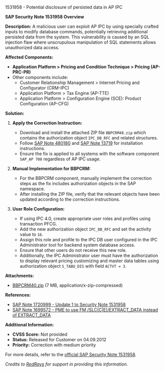 1531958 - Potential disclosure of persisted data in AP IPC

**SAP Security Note 1531958 Overview**

**Description:**
A malicious user can exploit AP IPC by using specially crafted inputs to modify database commands, potentially retrieving additional persisted data from the system. This vulnerability is caused by an SQL injection flaw where unscrupulous manipulation of SQL statements allows unauthorized data access.

**Affected Components:**
- **Application Platform > Pricing and Condition Technique > Pricing (AP-PRC-PR)**
- Other components include:
  - Customer Relationship Management > Internet Pricing and Configurator (CRM-IPC)
  - Application Platform > Tax Engine (AP-TTE)
  - Application Platform > Configuration Engine (SCE): Product Configuration (AP-CFG)

**Solution:**
1. **Apply the Correction Instruction:**
   - Download and install the attached ZIP file `BBPCRM40.zip` which contains the authorization object `IPC_DB_RFC` and related structures.
   - Follow [SAP Note 480180](https://me.sap.com/notes/480180) and [SAP Note 13719](https://me.sap.com/notes/13719) for installation instructions.
   - Ensure the fix is applied to all systems with the software component `SAP_AP 700` regardless of AP IPC usage.

2. **Manual Implementation for BBPCRM:**
   - For the BBPCRM component, manually implement the correction steps as the fix includes authorization objects in the SAP namespace.
   - After installing the ZIP file, verify that the relevant objects have been updated according to the correction instructions.

3. **User Role Configuration:**
   - If using IPC 4.0, create appropriate user roles and profiles using transaction PFCG.
   - Add the new authorization object `IPC_DB_RFC` and set the activity value to `16`.
   - Assign this role and profile to the IPC DB user configured in the IPC Administrator tool for backend system database access.
   - Ensure that other users do not receive this new role.
   - Additionally, the IPC Administrator user must have the authorization to display relevant pricing customizing and master data tables using authorization object `S_TABU_DIS` with field `ACTVT = 3`.

**Attachments:**
- [BBPCRM40.zip](https://me.sap.com/sap/support/sapnotes/public/services/attachment.htm?iv_key=012003146900000612402010&iv_version=0004&iv_guid=576EEBBD75C03D4C8D97E989922EEA1E) (7 MB, application/x-zip-compressed)

**References:**
- [SAP Note 1720999 - Update 1 to Security Note 1531958](https://me.sap.com/notes/1720999)
- [SAP Note 1699572 - PME to use FM /SLC(C|E)/EXTRACT_DATA instead of EXTRACT_DATA](https://me.sap.com/notes/1699572)

**Additional Information:**
- **CVSS Score:** Not provided
- **Status:** Released for Customer on 04.09.2012
- **Priority:** Correction with medium priority

For more details, refer to the [official SAP Security Note 1531958](https://me.sap.com/notes/1531958).

*Credits to [RedRays](https://redrays.io) for support in providing this information.*